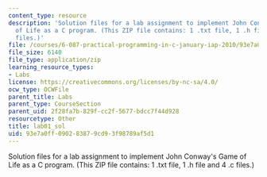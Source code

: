 ```yaml
---
content_type: resource
description: 'Solution files for a lab assignment to implement John Conway''s Game
  of Life as a C program. (This ZIP file contains: 1 .txt file, 1 .h file and 4 .c
  files.)'
file: /courses/6-087-practical-programming-in-c-january-iap-2010/93e7a0ff090283879cd93f98789af5d1_lab01_sol.zip
file_size: 6140
file_type: application/zip
learning_resource_types:
- Labs
license: https://creativecommons.org/licenses/by-nc-sa/4.0/
ocw_type: OCWFile
parent_title: Labs
parent_type: CourseSection
parent_uid: 2f28fa7b-829f-cc2f-5677-bdcc7f44d928
resourcetype: Other
title: lab01_sol
uid: 93e7a0ff-0902-8387-9cd9-3f98789af5d1
---
```

Solution files for a lab assignment to implement John Conway's Game of Life as a C program. (This ZIP file contains: 1 .txt file, 1 .h file and 4 .c files.)